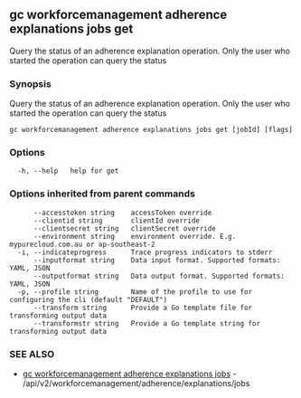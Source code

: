 ## gc workforcemanagement adherence explanations jobs get

Query the status of an adherence explanation operation. Only the user who started the operation can query the status

### Synopsis

Query the status of an adherence explanation operation. Only the user who started the operation can query the status

```
gc workforcemanagement adherence explanations jobs get [jobId] [flags]
```

### Options

```
  -h, --help   help for get
```

### Options inherited from parent commands

```
      --accesstoken string    accessToken override
      --clientid string       clientId override
      --clientsecret string   clientSecret override
      --environment string    environment override. E.g. mypurecloud.com.au or ap-southeast-2
  -i, --indicateprogress      Trace progress indicators to stderr
      --inputformat string    Data input format. Supported formats: YAML, JSON
      --outputformat string   Data output format. Supported formats: YAML, JSON
  -p, --profile string        Name of the profile to use for configuring the cli (default "DEFAULT")
      --transform string      Provide a Go template file for transforming output data
      --transformstr string   Provide a Go template string for transforming output data
```

### SEE ALSO

* [gc workforcemanagement adherence explanations jobs](gc_workforcemanagement_adherence_explanations_jobs.html)	 - /api/v2/workforcemanagement/adherence/explanations/jobs


